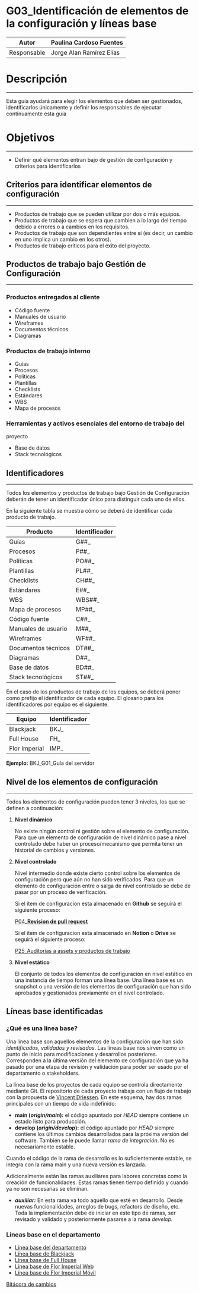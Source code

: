 # G03_Identificación de elementos de la configuración y líneas base

| Autor | Paulina Cardoso Fuentes |
| --- | --- |
| Responsable | Jorge Alan Ramírez Elías |

# Descripción

---

Esta guía ayudará para elegir los elementos que deben ser gestionados, identificarlos únicamente  y definir los responsables de ejecutar continuamente esta guía

# Objetivos

---

- Definir qué elementos entran bajo de gestión de configuración y criterios para identificarlos

## Criterios para identificar elementos de configuración

---

- Productos de trabajo que se pueden utilizar por dos o más equipos.
- Productos de trabajo que se espera que cambien a lo largo del tiempo
debido a errores o a cambios en los requisitos.
- Productos de trabajo que son dependientes entre sí (es decir, un
cambio en uno implica un cambio en los otros).
- Productos de trabajo críticos para el éxito del proyecto.

## Productos de trabajo bajo Gestión de Configuración

---

### Productos entregados al cliente

- Código fuente
- Manuales de usuario
- Wireframes
- Documentos técnicos
- Diagramas

### Productos de trabajo interno

- Guías
- Procesos
- Políticas
- Plantillas
- Checklists
- Estándares
- WBS
- Mapa de procesos

### Herramientas y activos esenciales del entorno de trabajo del
proyecto

- Base de datos
- Stack tecnológicos

## Identificadores

---

Todos los elementos y productos de trabajo bajo Gestión de Configuración deberán de tener un identificador único para distinguir cada uno de ellos. 

En la siguiente tabla se muestra cómo se deberá de identificar cada producto de trabajo. 

| Producto | Identificador |
| --- | --- |
| Guías | G##_ |
| Procesos | P##_ |
| Políticas | PO##_ |
| Plantillas | PL##_ |
| Checklists | CH##_ |
| Estándares | E##_ |
| WBS | WBS##_ |
| Mapa de procesos | MP##_ |
| Código fuente | C##_ |
| Manuales de usuario | M##_ |
| Wireframes | WF##_ |
| Documentos técnicos | DT##_ |
| Diagramas | D##_ |
| Base de datos | BD##_ |
| Stack tecnológicos | ST##_ |

En el caso de los productos de trabajo de los equipos, se deberá poner como prefijo el identificador de cada equipo. El glosario para los identificadores por equipo es el siguiente.

| Equipo | Identificador |
| --- | --- |
| Blackjack | BKJ_ |
| Full House | FH_ |
|  Flor Imperial | IMP_ |

**Ejemplo:** BKJ_G01_Guía del servidor

## Nivel de los elementos de configuración

---

Todos los elementos de configuración pueden tener 3 niveles, los que se definen a continuación:

1. **Nivel dinámico**
    
    No existe ningún control ni gestión sobre el elemento de configuración. Para que un elemento de configuración de nivel dinámico pase a nivel controlado debe haber un proceso/mecanismo que permita tener un historial de cambios y versiones.
    
2. **Nivel controlado**
    
    Nivel intermedio donde existe cierto control sobre los elementos de configuración pero que aún no han sido verificados. Para que un elemento de configuración entre o salga de nivel controlado se debe de pasar por un proceso de verificación. 
    
    Si el ítem de configuracion esta almacenado en **Github** se seguirá el siguiente proceso:
    
    [P04_**Revision de pull request**](../Procesos%20bc1b4b9263a749d49f2c809adfd71359/P04_Revision%20de%20pull%20request%209d3b4ef1e74a4028b85cb2cf1c30b926.md) 
    
    Si el item de configuracion esta almacenado en **Notion** o **Drive** se seguirá el siguiente proceso:
    
    [P25_Auditorías a assets y productos de trabajo](../Procesos%20bc1b4b9263a749d49f2c809adfd71359/P25_Auditori%CC%81as%20a%20assets%20y%20productos%20de%20trabajo%20386d7b5b7b17435eb70e22f8f6ee7f08.md) 
    
3. **Nivel estático**
    
    El conjunto de todos los elementos de configuración en nivel estático en una instancia de tiempo forman una línea base. Una línea base es un snapshot o una versión de los elementos de configuración que han sido aprobados y gestionados previamente en el nivel controlado.
    

## Líneas base identificadas

### ¿Qué es una línea base?

Una línea base son aquellos elementos de la configuración que han sido *identificados, validados y revisados*. Las líneas base nos sirven como un punto de inicio para modificaciones y desarrollos posteriores. Corresponden a la última versión del elemento de configuración que ya ha pasado por una etapa de revisión y validación para poder ser usado por el departamento o stakeholders. 

La línea base de los proyectos de cada equipo se controla directamente mediante Git. El repositorio de cada proyecto trabaja con un flujo de trabajo con la propuesta de [Vincent Driessen](https://aulasoftwarelibre.github.io/taller-de-git/gitflow/). En este esquema, hay dos ramas principales con un tiempo de vida indefinido:

- **main (*origin/main*):** el código apuntado por *HEAD* siempre contiene un estado listo para producción.
- **develop (*origin/develop*):** el código apuntado por *HEAD* siempre contiene los últimos cambios desarrollados para la próxima versión del software. También se le puede llamar *rama de integración*. No es necesariamente estable.

Cuando el código de la rama de desarrollo es lo suficientemente estable, se integra con la rama main y una nueva versión es lanzada.

Adicionalmente están las ramas auxiliares para labores concretas como la creación de funcionalidades. Estas ramas tienen tiempo definido y cuando ya no son necesarias se eliminan. 

- ***auxiliar:*** En esta rama va todo aquello que esté en desarrollo. Desde nuevas funcionalidades, arreglos de bugs, refactors de diseño, etc. Toda la implementación debe de iniciar en este tipo de ramas, ser revisado y validado y posteriormente pasarse a la rama *develop.*

### Líneas base en el departamento

- [Línea base del departamento](../../Wiki%204abacc0cd1bc4933b885625597ed9fd1.md)
- [Línea base de Blackjack](https://github.com/Ace-Software-Development/blackjack_monarca)
- [Línea base de Full House](https://github.com/Ace-Software-Development/fullhouse-nefrovida)
- [Línea base de Flor Imperial Web](https://github.com/Ace-Software-Development/florimperial_campanario_web_react)
- [Línea base de Flor Imperial Móvil](https://github.com/Ace-Software-Development/florimperial_campanario_mobile)

[Bitácora de cambios](G03_Identificacio%CC%81n%20de%20elementos%20de%20la%20configuraci%2081ed479aea0d45db89846463687d2a6f/Bita%CC%81cora%20de%20cambios%20dd28bbb609c744bebd4a214aeac3cadb.csv)